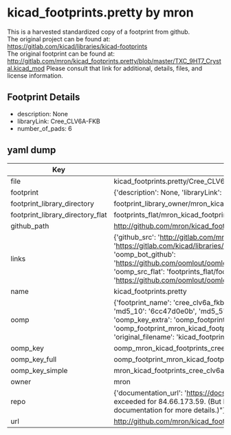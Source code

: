 # kicad_footprints.pretty by mron  
This is a harvested standardized copy of a footprint from github.  
The original project can be found at:  
https://gitlab.com/kicad/libraries/kicad-footprints  
The original footprint can be found at:
http://gitlab.com/mron/kicad_footprints.pretty/blob/master/TXC_9HT7_Crystal.kicad_mod
Please consult that link for additional, details, files, and license information.  
## Footprint Details
* description: None  
* libraryLink: Cree_CLV6A-FKB  
* number_of_pads: 6  
## yaml dump  
| Key | Value |  
| --- | --- |  
| file | kicad_footprints.pretty/Cree_CLV6A-FKB.kicad_mod |  
| footprint | {'description': None, 'libraryLink': 'Cree_CLV6A-FKB', 'number_of_pads': 6} |  
| footprint_library_directory | footprint_library_owner/mron_kicad_footprints.pretty |  
| footprint_library_directory_flat | footprints_flat/mron_kicad_footprints_cree_clv6a_fkb/working |  
| github_path | http://github.com/mron/kicad_footprints.pretty/blob/master/Cree_CLV6A-FKB.kicad_mod |  
| links | {'github_src': 'http://gitlab.com/mron/kicad_footprints.pretty/blob/master/TXC_9HT7_Crystal.kicad_mod', 'github_src_repo': 'https://gitlab.com/kicad/libraries/kicad-footprints', 'oomp_bot': 'footprints/mron_kicad_footprints_cree_clv6a_fkb/working', 'oomp_bot_github': 'https://github.com/oomlout/oomlout_oomp_footprint_bot/tree/main/footprints/mron_kicad_footprints_cree_clv6a_fkb/working', 'oomp_src_flat': 'footprints_flat/footprints_flat/mron_kicad_footprints_cree_clv6a_fkb/working', 'oomp_src_flat_github': 'https://github.com/oomlout/oomlout_oomp_footprint_src/tree/main/footprints_flat/mron_kicad_footprints_cree_clv6a_fkb/working'} |  
| name | kicad_footprints.pretty |  
| oomp | {'footprint_name': 'cree_clv6a_fkb', 'library_name': 'kicad_footprints', 'md5': '6cc47d0e0ba317438062054f85b72b47', 'md5_10': '6cc47d0e0b', 'md5_5': '6cc47', 'md5_6': '6cc47d', 'oomp_key': 'oomp_mron_kicad_footprints_cree_clv6a_fkb', 'oomp_key_extra': 'oomp_footprint_mron_kicad_footprints_cree_clv6a_fkb', 'oomp_key_full': 'oomp_footprint_mron_kicad_footprints_cree_clv6a_fkb_6cc47d', 'oomp_key_simple': 'mron_kicad_footprints_cree_clv6a_fkb', 'original_filename': 'kicad_footprints.pretty/Cree_CLV6A-FKB.kicad_mod', 'owner_name': 'mron'} |  
| oomp_key | oomp_mron_kicad_footprints_cree_clv6a_fkb |  
| oomp_key_full | oomp_footprint_mron_kicad_footprints_cree_clv6a_fkb |  
| oomp_key_simple | mron_kicad_footprints_cree_clv6a_fkb |  
| owner | mron |  
| repo | {'documentation_url': 'https://docs.github.com/rest/overview/resources-in-the-rest-api#rate-limiting', 'message': "API rate limit exceeded for 84.66.173.59. (But here's the good news: Authenticated requests get a higher rate limit. Check out the documentation for more details.)"} |  
| url | http://github.com/mron/kicad_footprints.pretty |  

